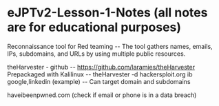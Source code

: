 # eJPTv2-Lesson-1-Notes (all notes are for educational purposes)

Reconnaissance tool for Red teaming -- The tool gathers names, emails, IPs, subdomains, and URLs by using
multiple public resources.

theHarvester - github -- https://github.com/laramies/theHarvester
  Prepackaged with Kalilinux -- theHarvester -d hackersploit.org ib google,linkedin (example)
-- Can target domain and subdomains

haveibeenpwned.com (check if email or phone is in a data breach)
